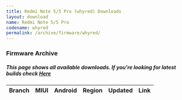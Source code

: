 ```yaml
---
title: Redmi Note 5/5 Pro (whyred) Downloads
layout: download
name: Redmi Note 5/5 Pro
codename: whyred
permalink: /archive/firmware/whyred/
---
```


### Firmware Archive
##### This page shows all available downloads. If you're looking for latest builds check [Here](/firmware/whyred/)


<div class="table-responsive-md" id="table-wrapper">
<table id="firmware" class="compact table table-striped table-hover table-sm">
    <thead class="thead-dark">
        <tr>
            <th>Branch</th>
            <th>MIUI</th>
            <th>Android</th>
            <th>Region</th>
            <th>Updated</th>
            <th>Link</th>
        </tr>
    </thead>
    <script>loadFirmwareDownloads('whyred', 'full')</script>
</table>
</div>
